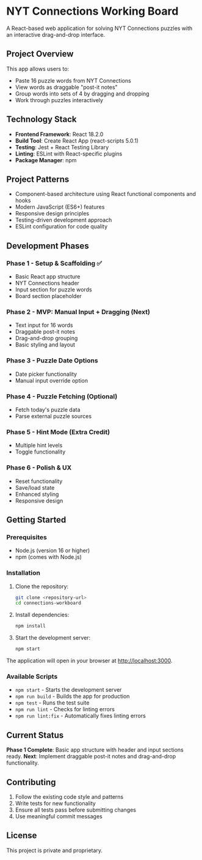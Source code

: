 # NYT Connections Working Board

A React-based web application for solving NYT Connections puzzles with an interactive drag-and-drop interface.

## Project Overview

This app allows users to:
- Paste 16 puzzle words from NYT Connections
- View words as draggable "post-it notes"
- Group words into sets of 4 by dragging and dropping
- Work through puzzles interactively

## Technology Stack

- **Frontend Framework**: React 18.2.0
- **Build Tool**: Create React App (react-scripts 5.0.1)
- **Testing**: Jest + React Testing Library
- **Linting**: ESLint with React-specific plugins
- **Package Manager**: npm

## Project Patterns

- Component-based architecture using React functional components and hooks
- Modern JavaScript (ES6+) features
- Responsive design principles
- Testing-driven development approach
- ESLint configuration for code quality

## Development Phases

### Phase 1 - Setup & Scaffolding ✅
- Basic React app structure
- NYT Connections header
- Input section for puzzle words
- Board section placeholder

### Phase 2 - MVP: Manual Input + Dragging (Next)
- Text input for 16 words
- Draggable post-it notes
- Drag-and-drop grouping
- Basic styling and layout

### Phase 3 - Puzzle Date Options
- Date picker functionality
- Manual input override option

### Phase 4 - Puzzle Fetching (Optional)
- Fetch today's puzzle data
- Parse external puzzle sources

### Phase 5 - Hint Mode (Extra Credit)
- Multiple hint levels
- Toggle functionality

### Phase 6 - Polish & UX
- Reset functionality
- Save/load state
- Enhanced styling
- Responsive design

## Getting Started

### Prerequisites

- Node.js (version 16 or higher)
- npm (comes with Node.js)

### Installation

1. Clone the repository:
   ```bash
   git clone <repository-url>
   cd connections-workboard
   ```

2. Install dependencies:
   ```bash
   npm install
   ```

3. Start the development server:
   ```bash
   npm start
   ```

The application will open in your browser at [http://localhost:3000](http://localhost:3000).

### Available Scripts

- `npm start` - Starts the development server
- `npm run build` - Builds the app for production
- `npm test` - Runs the test suite
- `npm run lint` - Checks for linting errors
- `npm run lint:fix` - Automatically fixes linting errors

## Current Status

**Phase 1 Complete**: Basic app structure with header and input sections ready.
**Next**: Implement draggable post-it notes and drag-and-drop functionality.

## Contributing

1. Follow the existing code style and patterns
2. Write tests for new functionality
3. Ensure all tests pass before submitting changes
4. Use meaningful commit messages

## License

This project is private and proprietary.
